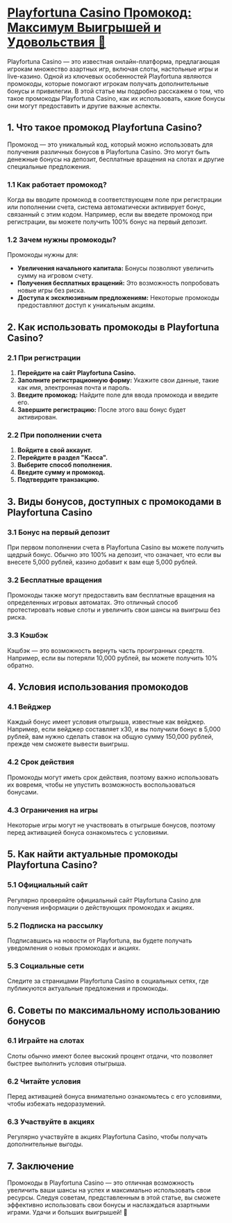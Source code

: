 # [Playfortuna Casino Промокод: Максимум Выигрышей и Удовольствия 🎉](https://brandplay.link/9sD8CZLQ)

Playfortuna Casino — это известная онлайн-платформа, предлагающая игрокам множество азартных игр, включая слоты, настольные игры и live-казино. Одной из ключевых особенностей Playfortuna являются промокоды, которые помогают игрокам получать дополнительные бонусы и привилегии. В этой статье мы подробно расскажем о том, что такое промокоды Playfortuna Casino, как их использовать, какие бонусы они могут предоставить и другие важные аспекты.

## 1. Что такое промокод Playfortuna Casino?

Промокод — это уникальный код, который можно использовать для получения различных бонусов в Playfortuna Casino. Это могут быть денежные бонусы на депозит, бесплатные вращения на слотах и другие специальные предложения.

### 1.1 Как работает промокод?

Когда вы вводите промокод в соответствующем поле при регистрации или пополнении счета, система автоматически активирует бонус, связанный с этим кодом. Например, если вы введете промокод при регистрации, вы можете получить 100% бонус на первый депозит.

### 1.2 Зачем нужны промокоды?

Промокоды нужны для:

* **Увеличения начального капитала:** Бонусы позволяют увеличить сумму на игровом счету.
* **Получения бесплатных вращений:** Это возможность попробовать новые игры без риска.
* **Доступа к эксклюзивным предложениям:** Некоторые промокоды предоставляют доступ к уникальным акциям.

## 2. Как использовать промокоды в Playfortuna Casino?

### 2.1 При регистрации

1. **Перейдите на сайт Playfortuna Casino.**
2. **Заполните регистрационную форму:** Укажите свои данные, такие как имя, электронная почта и пароль.
3. **Введите промокод:** Найдите поле для ввода промокода и введите его.
4. **Завершите регистрацию:** После этого ваш бонус будет активирован.

### 2.2 При пополнении счета

1. **Войдите в свой аккаунт.**
2. **Перейдите в раздел "Касса".**
3. **Выберите способ пополнения.**
4. **Введите сумму и промокод.**
5. **Подтвердите транзакцию.**

## 3. Виды бонусов, доступных с промокодами в Playfortuna Casino

### 3.1 Бонус на первый депозит

При первом пополнении счета в Playfortuna Casino вы можете получить щедрый бонус. Обычно это 100% на депозит, что означает, что если вы внесете 5,000 рублей, казино добавит к вам еще 5,000 рублей.

### 3.2 Бесплатные вращения

Промокоды также могут предоставить вам бесплатные вращения на определенных игровых автоматах. Это отличный способ протестировать новые слоты и увеличить свои шансы на выигрыш без риска.

### 3.3 Кэшбэк

Кэшбэк — это возможность вернуть часть проигранных средств. Например, если вы потеряли 10,000 рублей, вы можете получить 10% обратно.

## 4. Условия использования промокодов

### 4.1 Вейджер

Каждый бонус имеет условия отыгрыша, известные как вейджер. Например, если вейджер составляет x30, и вы получили бонус в 5,000 рублей, вам нужно сделать ставок на общую сумму 150,000 рублей, прежде чем сможете вывести выигрыш.

### 4.2 Срок действия

Промокоды могут иметь срок действия, поэтому важно использовать их вовремя, чтобы не упустить возможность воспользоваться бонусами.

### 4.3 Ограничения на игры

Некоторые игры могут не участвовать в отыгрыше бонусов, поэтому перед активацией бонуса ознакомьтесь с условиями.

## 5. Как найти актуальные промокоды Playfortuna Casino?

### 5.1 Официальный сайт

Регулярно проверяйте официальный сайт Playfortuna Casino для получения информации о действующих промокодах и акциях.

### 5.2 Подписка на рассылку

Подписавшись на новости от Playfortuna, вы будете получать уведомления о новых промокодах и акциях.

### 5.3 Социальные сети

Следите за страницами Playfortuna Casino в социальных сетях, где публикуются актуальные предложения и промокоды.

## 6. Советы по максимальному использованию бонусов

### 6.1 Играйте на слотах

Слоты обычно имеют более высокий процент отдачи, что позволяет быстрее выполнить условия отыгрыша.

### 6.2 Читайте условия

Перед активацией бонуса внимательно ознакомьтесь с его условиями, чтобы избежать недоразумений.

### 6.3 Участвуйте в акциях

Регулярно участвуйте в акциях Playfortuna Casino, чтобы получать дополнительные выгоды.

## 7. Заключение

Промокоды в Playfortuna Casino — это отличная возможность увеличить ваши шансы на успех и максимально использовать свои ресурсы. Следуя советам, представленным в этой статье, вы сможете эффективно использовать свои бонусы и наслаждаться азартными играми. Удачи и больших выигрышей! 🎊
